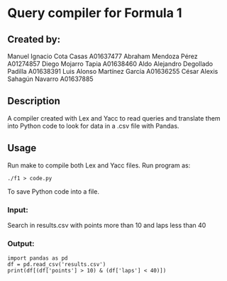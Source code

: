 # Query compiler for Formula 1

## Created by:
Manuel Ignacio Cota Casas A01637477
Abraham Mendoza Pérez  A01274857
Diego Mojarro Tapia A01638460
Aldo Alejandro Degollado Padilla A01638391
Luis Alonso Martínez García A01636255
César Alexis Sahagún Navarro A01637885

## Description
A compiler created with Lex and Yacc to read queries and translate them into Python code to look for data in a .csv file with Pandas.

## Usage
Run make to compile both Lex and Yacc files.
Run program as:
```
./f1 > code.py
````

To save Python code into a file.

### Input: 
Search in results.csv with points more than 10 and laps less than 40

### Output:
```
import pandas as pd
df = pd.read_csv('results.csv')
print(df[(df['points'] > 10) & (df['laps'] < 40)])
```